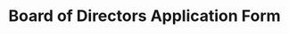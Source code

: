 ---
title: Board of Directors Application Form
tagline: Apply Today!

google_url: http://goo.gl/forms/DdNCpeq0ZU

form_year: "2016"
form_type: general

layout: iframe
---